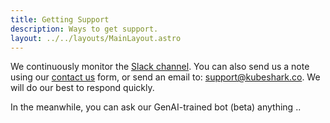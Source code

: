 ```yaml
---
title: Getting Support
description: Ways to get support.
layout: ../../layouts/MainLayout.astro
---
```


We continuously monitor the [Slack channel](https://join.slack.com/t/kubeshark/shared_invite/zt-1m90td3n7-VHxN_~V5kVp80SfQW3SfpA). You can also send us a note using our [contact us](https://kubeshark.co/support) form, or send an email to: support@kubeshark.co. We will do our best to respond quickly.

In the meanwhile, you can ask our GenAI-trained bot (beta) anything ..
<script src="https://app.salespeak.ai/widget.js" data-load-time="default"  data-org-id="a1125280-9ed8-4fcb-b84e-905609a465bb" data-campaign-id="327965d7-4c24-47ba-967b-a212e317aa89" data-launcher="floating-input" data-fixed-height="90vh"></script>